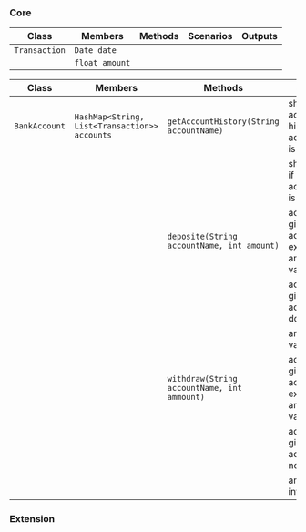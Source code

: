 ### Core
| Class         | Members        | Methods | Scenarios | Outputs |
|---------------|----------------|---------|-----------|---------|
| `Transaction` | `Date date`    |         |           |         |
|               | `float amount` |         |           |         |

| Class         | Members                                       | Methods                                                        | Scenarios                                                   | Outputs |
|---------------|-----------------------------------------------|----------------------------------------------------------------|-------------------------------------------------------------|---------|
| `BankAccount` | `HashMap<String, List<Transaction>> accounts` | `getAccountHistory(String accountName)`                        | showing accounts history if accountName is valid            | String  |
|               |                                               |                                                                | showing error if accountName is not valid                   | String  |
|               |                                               | `deposite(String accountName, int amount)`                     | account with given accountName exists and amount is valid   | true    |
|               |                                               |                                                                | account with given accountName do not exists                | false   |
|               |                                               |                                                                | amount is in valid                                          | false   |
|               |                                               | `withdraw(String accountName, int ammount)`                    | account with given accountName exists and amount is valid   | float   |
|               |                                               |                                                                | account with given accountName not exists                   | float   |
|               |                                               |                                                                | amount is invalid                                           | float   |
### Extension